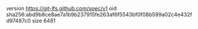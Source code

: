 version https://git-lfs.github.com/spec/v1
oid sha256:abd9b8ce8ae7a1b9b237915fe263af6f5543bf0f08b599a02c4e432fd97487c0
size 6481
